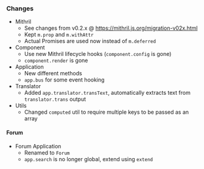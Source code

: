### Changes

* Mithril
    - See changes from v0.2.x @ https://mithril.js.org/migration-v02x.html
    - Kept `m.prop` and `m.withAttr`
    - Actual Promises are used now instead of `m.deferred`
* Component
    - Use new Mithril lifecycle hooks (`component.config` is gone)
    - `component.render` is gone
* Application
    - New different methods
    - `app.bus` for some event hooking
* Translator
    - Added `app.translator.transText`, automatically extracts text from `translator.trans` output
* Utils
    - Changed `computed` util to require multiple keys to be passed as an array

#### Forum
* Forum Application
    - Renamed to `Forum`
    - `app.search` is no longer global, extend using `extend`
